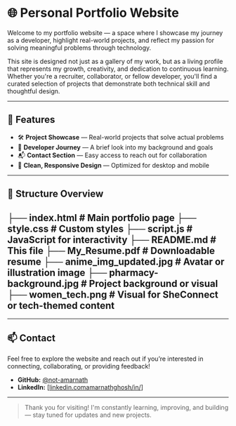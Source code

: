 # 🌐 Personal Portfolio Website

Welcome to my portfolio website — a space where I showcase my journey as a developer, highlight real-world projects, and reflect my passion for solving meaningful problems through technology.

This site is designed not just as a gallery of my work, but as a living profile that represents my growth, creativity, and dedication to continuous learning. Whether you're a recruiter, collaborator, or fellow developer, you'll find a curated selection of projects that demonstrate both technical skill and thoughtful design.

---

## 🚀 Features

- 🛠️ **Project Showcase** — Real-world projects that solve actual problems  
- 🧠 **Developer Journey** — A brief look into my background and goals  
- 📬 **Contact Section** — Easy access to reach out for collaboration  
- 🌟 **Clean, Responsive Design** — Optimized for desktop and mobile

---

## 📂 Structure Overview

├── index.html # Main portfolio page
├── style.css # Custom styles
├── script.js # JavaScript for interactivity
├── README.md # This file
├── My_Resume.pdf # Downloadable resume
├── anime_img_updated.jpg # Avatar or illustration image
├── pharmacy-background.jpg # Project background or visual
├── women_tech.png # Visual for SheConnect or tech-themed content
-----

---

## 📫 Contact

Feel free to explore the website and reach out if you’re interested in connecting, collaborating, or providing feedback!

- **GitHub:** [@not-amarnath](https://github.com/not-amarnath)
- **LinkedIn:** [[linkedin.comamarnathghosh/in/](https://www.linkedin.com/in/amarnath-ghosh-559456260/)]

---

> Thank you for visiting! I'm constantly learning, improving, and building — stay tuned for updates and new projects.


